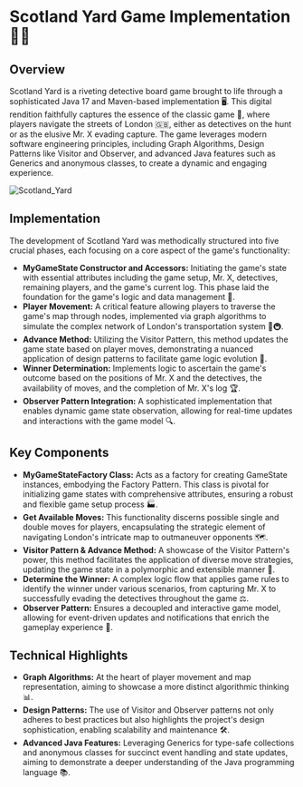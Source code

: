 # Scotland Yard Game Implementation 🕵️‍♂️

## Overview

Scotland Yard is a riveting detective board game brought to life through a sophisticated Java 17 and Maven-based implementation 🖥️. This digital rendition faithfully captures the essence of the classic game 🎲, where players navigate the streets of London 🇬🇧, either as detectives on the hunt or as the elusive Mr. X evading capture. The game leverages modern software engineering principles, including Graph Algorithms, Design Patterns like Visitor and Observer, and advanced Java features such as Generics and anonymous classes, to create a dynamic and engaging experience.

![Scotland_Yard](https://github.com/user-attachments/assets/590211c7-c7bd-437d-9acf-a6c667a2e43f)

## Implementation

The development of Scotland Yard was methodically structured into five crucial phases, each focusing on a core aspect of the game's functionality:

- **MyGameState Constructor and Accessors:** Initiating the game's state with essential attributes including the game setup, Mr. X, detectives, remaining players, and the game's current log. This phase laid the foundation for the game's logic and data management 🚀.
- **Player Movement:** A critical feature allowing players to traverse the game's map through nodes, implemented via graph algorithms to simulate the complex network of London's transportation system 🚕🚇.
- **Advance Method:** Utilizing the Visitor Pattern, this method updates the game state based on player moves, demonstrating a nuanced application of design patterns to facilitate game logic evolution 🔄.
- **Winner Determination:** Implements logic to ascertain the game's outcome based on the positions of Mr. X and the detectives, the availability of moves, and the completion of Mr. X's log 🏆.
- **Observer Pattern Integration:** A sophisticated implementation that enables dynamic game state observation, allowing for real-time updates and interactions with the game model 🔍.

## Key Components

- **MyGameStateFactory Class:** Acts as a factory for creating GameState instances, embodying the Factory Pattern. This class is pivotal for initializing game states with comprehensive attributes, ensuring a robust and flexible game setup process 🏭.
- **Get Available Moves:** This functionality discerns possible single and double moves for players, encapsulating the strategic element of navigating London's intricate map to outmaneuver opponents 🗺️.
- **Visitor Pattern & Advance Method:** A showcase of the Visitor Pattern's power, this method facilitates the application of diverse move strategies, updating the game state in a polymorphic and extensible manner 🧩.
- **Determine the Winner:** A complex logic flow that applies game rules to identify the winner under various scenarios, from capturing Mr. X to successfully evading the detectives throughout the game ⚖️.
- **Observer Pattern:** Ensures a decoupled and interactive game model, allowing for event-driven updates and notifications that enrich the gameplay experience 📣.

## Technical Highlights

- **Graph Algorithms:** At the heart of player movement and map representation, aiming to showcase a more distinct algorithmic thinking 📊.
- **Design Patterns:** The use of Visitor and Observer patterns not only adheres to best practices but also highlights the project's design sophistication, enabling scalability and maintenance 🛠️.
- **Advanced Java Features:** Leveraging Generics for type-safe collections and anonymous classes for succinct event handling and state updates, aiming to demonstrate a deeper understanding of the Java programming language 📚.

